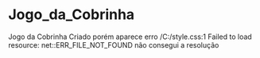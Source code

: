 # Jogo_da_Cobrinha
Jogo da Cobrinha
Criado porém aparece erro 
/C:/style.css:1          Failed to load resource: net::ERR_FILE_NOT_FOUND
não consegui a resolução
